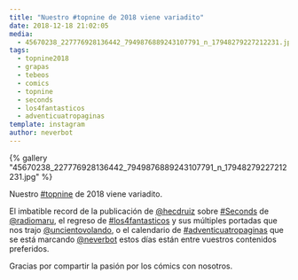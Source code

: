 ```yaml
---
title: "Nuestro #topnine de 2018 viene variadito"
date: 2018-12-18 21:02:05
media: 
  - 45670238_227776928136442_7949876889243107791_n_17948279227212231.jpg
tags: 
  - topnine2018
  - grapas
  - tebeos
  - comics
  - topnine
  - seconds
  - los4fantasticos
  - adventicuatropaginas
template: instagram
author: neverbot
---
```


{% gallery "45670238_227776928136442_7949876889243107791_n_17948279227212231.jpg" %}

Nuestro [#topnine](/tags/topnine) de 2018 viene variadito.

El imbatible record de la publicación de [@hecdruiz](https://instagram.com/hecdruiz) sobre [#Seconds](/tags/seconds) de [@radiomaru](https://instagram.com/radiomaru), el regreso de [#los4fantasticos](/tags/los4fantasticos) y sus múltiples portadas que nos trajo [@uncientovolando](https://instagram.com/uncientovolando), o el calendario de [#adventicuatropaginas](/tags/adventicuatropaginas) que se está marcando [@neverbot](https://instagram.com/neverbot) estos días están entre vuestros contenidos preferidos.

Gracias por compartir la pasión por los cómics con nosotros.
